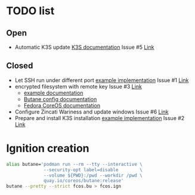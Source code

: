 # TODO list

## Open

* Automatic K3S update [K3S documentation](https://rancher.com/docs/k3s/latest/en/upgrades/automated/) Issue #5 [Link](https://github.com/300481/experiments/issues/5)

## Closed

* Let SSH run under different port [example implementation](https://gist.github.com/icedream/75135f63f433ec52d652c7245dd17e30) Issue #1 [Link](https://github.com/300481/experiments/issues/1)
* encrypted filesystem with remote key Issue #3 [Link](https://github.com/300481/experiments/issues/3)
  * [example documentation](https://coreos.github.io/butane/examples/#luks-encrypted-storage)
  * [Butane config documentation](https://coreos.github.io/butane/config-fcos-v1_3/)
  * [Fedora CoreOS documentation](https://docs.fedoraproject.org/en-US/fedora-coreos/storage/#_encrypted_storage_luks)
* Configure Zincati Wariness and update windows Issue #6 [Link](https://github.com/300481/experiments/issues/6)
* Prepare and install K3S installation [example implementation](https://www.murillodigital.com/tech_talk/k3s_in_coreos/) Issue #2 [Link](https://github.com/300481/experiments/issues/2)

# Ignition creation

```bash
alias butane='podman run --rm --tty --interactive \
              --security-opt label=disable        \
              --volume ${PWD}:/pwd --workdir /pwd \
              quay.io/coreos/butane:release'
butane --pretty --strict fcos.bu > fcos.ign
```
